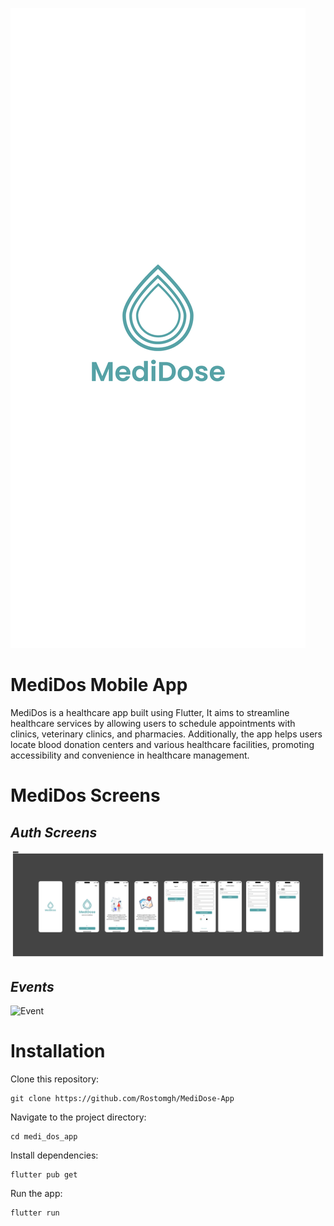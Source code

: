 

![FirstPic](assets/Readme/First.png)
# MediDos Mobile App
MediDos is a healthcare app built using Flutter, 
 It aims to streamline healthcare services by allowing users to schedule appointments with clinics, veterinary clinics, and pharmacies. Additionally, the app helps users locate blood donation centers and various healthcare facilities, promoting accessibility and convenience in healthcare management.
# MediDos Screens
## *Auth Screens*
![AuthPic](assets/Readme/Auth.png)
## *Events*
![Event](assets/Readme/Event.png)
# Installation
Clone this repository:
```
git clone https://github.com/Rostomgh/MediDose-App
   ```
Navigate to the project directory:
```
cd medi_dos_app
```   
Install dependencies:
```
flutter pub get
```
Run the app:
```
flutter run
```


 








